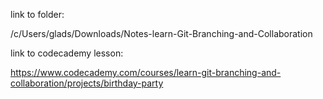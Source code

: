 link to folder:

/c/Users/glads/Downloads/Notes-learn-Git-Branching-and-Collaboration

link to codecademy lesson:

https://www.codecademy.com/courses/learn-git-branching-and-collaboration/projects/birthday-party
